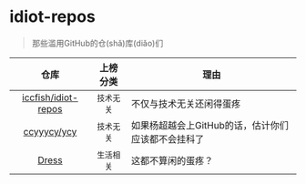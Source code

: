 # idiot-repos
> 那些滥用GitHub的仓(shǎ)库(diǎo)们

仓库|上榜分类|理由
:-:|:-:|-
[iccfish/idiot-repos](https://github.com/iccfish/idiot-repos)|`技术无关`|不仅与技术无关还闲得蛋疼
[ccyyycy/ycy](https://github.com/ccyyycy/ycy)|`技术无关`|如果杨超越会上GitHub的话，估计你们应该都不会挂科了
[Dress](https://github.com/komeiji-satori/Dress)|`生活相关`|这都不算闲的蛋疼？
